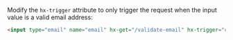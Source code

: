 Modify the `hx-trigger` attribute to only trigger the request when the input value is a valid email address:

```html
<input type="email" name="email" hx-get="/validate-email" hx-trigger="change">
```